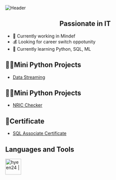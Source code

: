 
![Header](https://github.com/hyeen24/hyeen24/assets/81229303/dfa3ff0e-83b8-451e-ad82-a46f18de2e5b)
<h2 align = "center"> Passionate in IT</h2>

-  🏢 Currently working in Mindef
-  💰 Looking for career switch oppotunity
-  📖 Currently learning Python, SQL, ML



<h2>👨‍💻Mini Python Projects</h2>

- [Data Streaming](https://github.com/hyeen24/NRIC-Checker](https://github.com/hyeen24/Data-Streaming))
  
<h2>👨‍💻Mini Python Projects</h2>

- [NRIC Checker](https://github.com/hyeen24/NRIC-Checker)

<h2>📄Certificate</h2>

- [SQL Associate Certificate](https://www.datacamp.com/certificate/SQA0014526598904)

<h2>Languages and Tools</h2>
<img align="left" alt="hyeen24 |" width="50px" src="https://www.svgrepo.com/show/376344/python.svg"/>
  
<!--
<h2> 🤳 Connect with me:</h2>

[<img align="left" alt="hyeen24 | YouTube" width="22px" src="https://cdn.jsdelivr.net/npm/simple-icons@v3/icons/youtube.svg" />][youtube]
[<img align="left" alt="hyeen24 | Twitter" width="22px" src="https://cdn.jsdelivr.net/npm/simple-icons@v3/icons/twitter.svg" />][twitter]
[<img align="left" alt="hyeen24 | LinkedIn" width="22px" src="https://cdn.jsdelivr.net/npm/simple-icons@v3/icons/linkedin.svg" />][linkedin]
[<img align="left" alt="hyeen24 | Instagram" width="22px" src="https://cdn.jsdelivr.net/npm/simple-icons@v3/icons/instagram.svg" />][instagram]


[youtube]: 
[instagram]: 
[linkedin]: https://linkedin.com/in/

**hyeen24/hyeen24** is a ✨ _special_ ✨ repository because its `README.md` (this file) appears on your GitHub profile.

Here are some ideas to get you started:

- 🔭 I’m currently working on ...
- 🌱 I’m currently learning ...
- 👯 I’m looking to collaborate on ...
- 🤔 I’m looking for help with ...
- 💬 Ask me about ...
- 📫 How to reach me: ...
- 😄 Pronouns: ...
- ⚡ Fun fact: ...
-->
